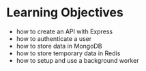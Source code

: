# Learning Objectives

  -  how to create an API with Express
  -  how to authenticate a user
  -  how to store data in MongoDB
  -  how to store temporary data in Redis
  -  how to setup and use a background worker
